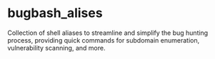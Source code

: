 # bugbash_alises

Collection of shell aliases  to streamline and simplify the bug hunting process, providing quick commands for subdomain enumeration, vulnerability scanning, and more.

